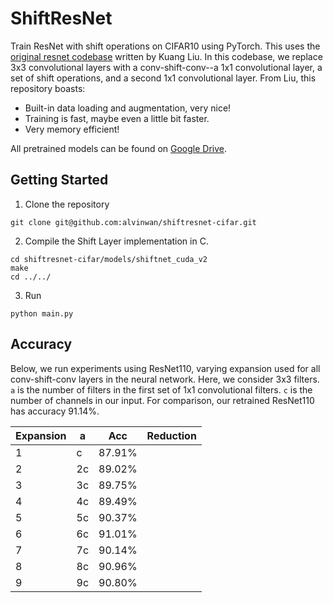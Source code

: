 # ShiftResNet

Train ResNet with shift operations on CIFAR10 using PyTorch. This uses the [original resnet codebase](https://github.com/kuangliu/pytorch-cifar.git) written by Kuang Liu. In this codebase, we replace 3x3 convolutional layers with a conv-shift-conv--a 1x1 convolutional layer, a set of shift operations, and a second 1x1 convolutional layer. From Liu, this repository boasts:

- Built-in data loading and augmentation, very nice!
- Training is fast, maybe even a little bit faster.
- Very memory efficient!

All pretrained models can be found on [Google Drive](https://drive.google.com/drive/u/1/folders/1SNKb2vJ7laHo0o40n0-OOUjc0kL6b7Yw).

## Getting Started

1. Clone the repository

```
git clone git@github.com:alvinwan/shiftresnet-cifar.git
```

2. Compile the Shift Layer implementation in C.
```
cd shiftresnet-cifar/models/shiftnet_cuda_v2
make
cd ../../
```
3. Run
```
python main.py
```
## Accuracy

Below, we run experiments using ResNet110, varying expansion used for all conv-shift-conv layers in the neural network. Here, we consider 3x3 filters. `a` is the number of filters in the first set of 1x1 convolutional filters. `c` is the number of channels in our input. For comparison, our retrained ResNet110 has accuracy 91.14%.

| Expansion | a | Acc | Reduction |
|-----------|---|-----|-----------|
| 1 | c | 87.91% | |
| 2 | 2c | 89.02% | |
| 3 | 3c | 89.75% | |
| 4 | 4c | 89.49% | |
| 5 | 5c | 90.37% | |
| 6 | 6c | 91.01% | |
| 7 | 7c | 90.14% | |
| 8 | 8c | 90.96% | |
| 9 | 9c | 90.80% | |
